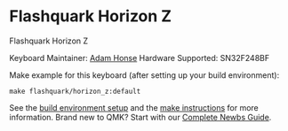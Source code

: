 # Flashquark Horizon Z

Flashquark Horizon Z

Keyboard Maintainer: [Adam Honse](https://github.com/CalcProgrammer1)
Hardware Supported: SN32F248BF

Make example for this keyboard (after setting up your build environment):

    make flashquark/horizon_z:default

See the [build environment setup](https://docs.qmk.fm/#/getting_started_build_tools) and the [make instructions](https://docs.qmk.fm/#/getting_started_make_guide) for more information. Brand new to QMK? Start with our [Complete Newbs Guide](https://docs.qmk.fm/#/newbs).
